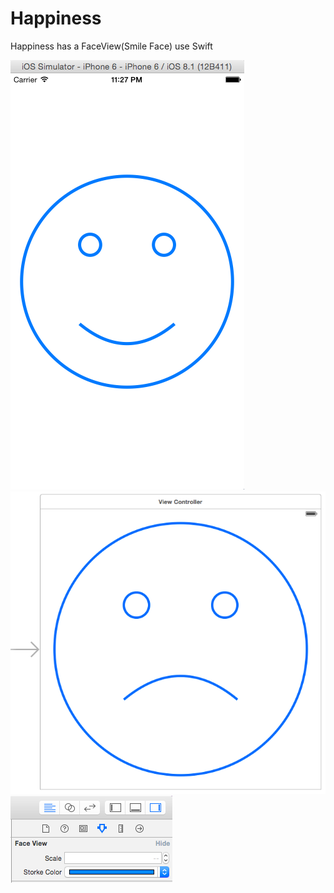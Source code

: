 Happiness
=========

Happiness has a FaceView(Smile Face) use Swift

![](https://github.com/JaminZhou/GitHubImg/raw/master/Happiness/1.png)
![](https://github.com/JaminZhou/GitHubImg/raw/master/Happiness/2.png)
![](https://github.com/JaminZhou/GitHubImg/raw/master/Happiness/3.png)
